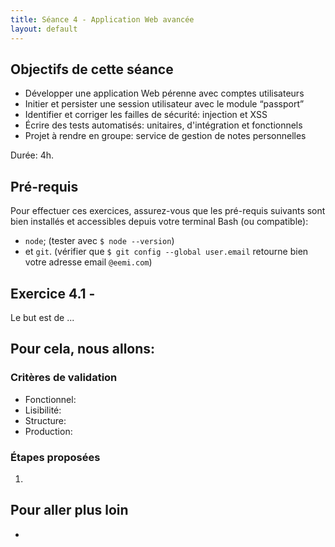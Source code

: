 ```yaml
---
title: Séance 4 - Application Web avancée
layout: default
---
```


<!--
Programme de la première partie:
- placer les étudiants pour faciliter l'entraide et la facilité d'accès aux étudiants les plus en difficulté.
- corriger exercices à rendre en faisant intervenir les étudiants
- répondre aux questions des étudiants
- QCM
- correction du QCM
- consolidation des acquis: terminologie et concepts
- finir exercices de la séance précédente
- commencer les exercices de cette séance (4)

Programme de la deuxième partie: (retour de la pause)
- avancer le plus possible sur les exercices
-->

## Objectifs de cette séance

- Développer une application Web pérenne avec comptes utilisateurs
- Initier et persister une session utilisateur avec le module “passport”
- Identifier et corriger les failles de sécurité: injection et XSS
- Écrire des tests automatisés: unitaires, d'intégration et fonctionnels
- Projet à rendre en groupe: service de gestion de notes personnelles

Durée: 4h.

## Pré-requis

Pour effectuer ces exercices, assurez-vous que les pré-requis suivants sont bien installés et accessibles depuis votre terminal Bash (ou compatible):
- `node`; (tester avec `$ node --version`)
- et `git`. (vérifier que `$ git config --global user.email` retourne bien votre adresse email `@eemi.com`)

## Exercice 4.1 - 

Le but est de ...

Pour cela, nous allons:
- 

### Critères de validation

- Fonctionnel: 
- Lisibilité: 
- Structure: 
- Production: 

### Étapes proposées

1. 

## Pour aller plus loin

- 
